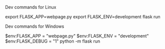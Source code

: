 Dev commands for Linux

export FLASK_APP=webpage.py
export FLASK_ENV=development
flask run

Dev commands for Windows

$env:FLASK_APP = "webpage.py"
$env:FLASK_ENV = "development"
$env:FLASK_DEBUG = "1"
python -m flask run